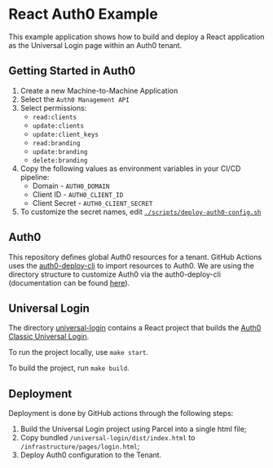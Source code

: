 # React Auth0 Example

This example application shows how to build and deploy a React application as the Universal Login page within an Auth0 tenant.

## Getting Started in Auth0
1. Create a new Machine-to-Machine Application
2. Select the `Auth0 Management API`
3. Select permissions:
   * `read:clients`
   * `update:clients`
   * `update:client_keys`
   * `read:branding`
   * `update:branding`
   * `delete:branding`
4. Copy the following values as environment variables in your CI/CD pipeline:
   * Domain - `AUTH0_DOMAIN`
   * Client ID - `AUTH0_CLIENT_ID`
   * Client Secret - `AUTH0_CLIENT_SECRET`
5. To customize the secret names, edit [`./scripts/deploy-auth0-config.sh`](./scripts/deploy-auth0-config.sh)

## Auth0

This repository defines global Auth0 resources for a tenant.
GitHub Actions uses the [auth0-deploy-cli](https://github.com/auth0/auth0-deploy-cli)
to import resources to Auth0. We are using the directory structure to customize Auth0 via the auth0-deploy-cli
(documentation can be found [here](https://github.com/auth0/auth0-deploy-cli/tree/master/examples/directory)).

## Universal Login
The directory [universal-login](/universal-login) contains a React project that builds the [Auth0 Classic Universal Login](https://auth0.com/docs/authenticate/login/auth0-universal-login/classic-experience).

To run the project locally, use `make start`.

To build the project, run `make build`.

## Deployment

Deployment is done by GitHub actions through the following steps:

1. Build the Universal Login project using Parcel into a single html file;
2. Copy bundled `/universal-login/dist/index.html` to `/infrastructure/pages/login.html`;
3. Deploy Auth0 configuration to the Tenant.
